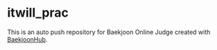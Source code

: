 # itwill_prac
This is an auto push repository for Baekjoon Online Judge created with [BaekjoonHub](https://github.com/BaekjoonHub/BaekjoonHub).
